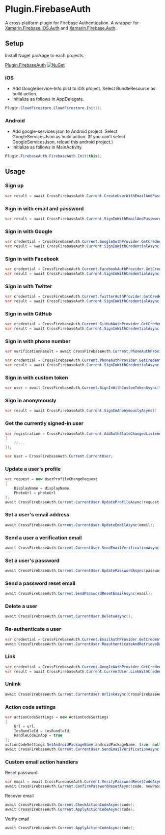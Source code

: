 # Plugin.FirebaseAuth

A cross platform plugin for Firebase Authentication. 
A wrapper for [Xamarin.Firebase.iOS.Auth](https://www.nuget.org/packages/Xamarin.Firebase.iOS.Auth/) 
and [Xamarin.Firebase.Auth](https://www.nuget.org/packages/Xamarin.Firebase.Auth).

## Setup
Install Nuget package to each projects.

[Plugin.FirebaseAuth](https://www.nuget.org/packages/Plugin.FirebaseAuth/) [![NuGet](https://img.shields.io/nuget/v/Plugin.FirebaseAuth.svg?label=NuGet)](https://www.nuget.org/packages/Plugin.FirebaseAuth/)

### iOS
* Add GoogleService-Info.plist to iOS project. Select BundleResource as build action.
* Initialize as follows in AppDelegate. 
```C#
Plugin.CloudFirestore.CloudFirestore.Init();
```

### Android
* Add google-services.json to Android project. Select GoogleServicesJson as build action. (If you can't select GoogleServicesJson, reload this android project.)
* Initialize as follows in MainActivity.
```C#
Plugin.FirebaseAuth.FirebaseAuth.Init(this);
```

## Usage
### Sign up
```C#
var result = await CrossFirebaseAuth.Current.CreateUserWithEmailAndPasswordAsync(email, password);
```

### Sign in with email and password
```C#
var result = await CrossFirebaseAuth.Current.SignInWithEmailAndPasswordAsync(email, password); 
```

### Sign in with Google
```C#
var credential = CrossFirebaseAuth.Current.GoogleAuthProvider.GetCredential(idToken, accessToken);
var result = await CrossFirebaseAuth.Current.SignInWithCredentialAsync(credential);
```

### Sign in with Facebook
```C#
var credential = CrossFirebaseAuth.Current.FacebookAuthProvider.GetCredential(accessToken);
var result = await CrossFirebaseAuth.Current.SignInWithCredentialAsync(credential);
```

### Sign in with Twitter
```C#
var credential = CrossFirebaseAuth.Current.TwitterAuthProvider.GetCredential(token, secret);
var result = await CrossFirebaseAuth.Current.SignInWithCredentialAsync(credential);
```

### Sign in with GitHub
```C#
var credential = CrossFirebaseAuth.Current.GitHubAuthProvider.GetCredential(token);
var result = await CrossFirebaseAuth.Current.SignInWithCredentialAsync(credential);
```

### Sign in with phone number
```C#
var verificationResult = await CrossFirebaseAuth.Current.PhoneAuthProvider.VerifyPhoneNumberAsync(phoneNumber);

var credential = CrossFirebaseAuth.Current.PhoneAuthProvider.GetCredential(verificationResult.VerificationId, verificationCode);
var result = await CrossFirebaseAuth.Current.SignInWithCredentialAsync(credential);
```

### Sign in with custom token
```C#
var user = await CrossFirebaseAuth.Current.SignInWithCustomTokenAsync(token);
```

### Sign in anonymously
```C#
var result = await CrossFirebaseAuth.Current.SignInAnonymouslyAsync()
```

### Get the currently signed-in user
```C#
var registration = CrossFirebaseAuth.Current.AddAuthStateChangedListener(user =>
{
    //...
});

var user = CrossFirebaseAuth.Current.CurrentUser;
```

### Update a user's profile
```C#
var request = new UserProfileChangeRequest
{
    DisplayName = displayName,
    PhotoUrl = photoUrl
};
await CrossFirebaseAuth.Current.CurrentUser.UpdateProfileAsync(request);
```

### Set a user's email address
```C#
await CrossFirebaseAuth.Current.CurrentUser.UpdateEmailAsync(email);
```

### Send a user a verification email
```C#
await CrossFirebaseAuth.Current.CurrentUser.SendEmailVerificationAsync();
```

### Set a user's password
```C#
await CrossFirebaseAuth.Current.CurrentUser.UpdatePasswordAsync(password);
```

### Send a password reset email
```C#
await CrossFirebaseAuth.Current.SendPasswordResetEmailAsync(email);
```

### Delete a user
```C#
await CrossFirebaseAuth.Current.CurrentUser.DeleteAsync();
```

### Re-authenticate a user
```C#
var credential = CrossFirebaseAuth.Current.EmailAuthProvider.GetCredential(email, password);
await CrossFirebaseAuth.Current.CurrentUser.ReauthenticateAndRetrieveDataAsync(credential);
```

### Link
```C#
var credential = CrossFirebaseAuth.Current.GoogleAuthProvider.GetCredential(idToken, accessToken);
var result = await CrossFirebaseAuth.Current.CurrentUser.LinkWithCredentialAsync(credential);
```

### Unlink
```C#
await CrossFirebaseAuth.Current.CurrentUser.UnlinkAsync(CrossFirebaseAuth.Current.GoogleAuthProvider.ProviderId);
```

### Action code settings
```C#
var actionCodeSettings = new ActionCodeSettings
{
    Url = url,
    IosBundleId = iosBundleId,
    HandleCodeInApp = true
};
actionCodeSettings.SetAndroidPackageName(androidPackageName, true, null);
await CrossFirebaseAuth.Current.CurrentUser.SendEmailVerificationAsync(actionCodeSettings);
```

### Custom email action handlers
Reset password
```C#
var email = await CrossFirebaseAuth.Current.VerifyPasswordResetCodeAsync(code);
await CrossFirebaseAuth.Current.ConfirmPasswordResetAsync(code, newPassword);
```

Recover email
```C#
await CrossFirebaseAuth.Current.CheckActionCodeAsync(code);
await CrossFirebaseAuth.Current.ApplyActionCodeAsync(code);
```

Verify email
```C#
await CrossFirebaseAuth.Current.ApplyActionCodeAsync(code);
```
